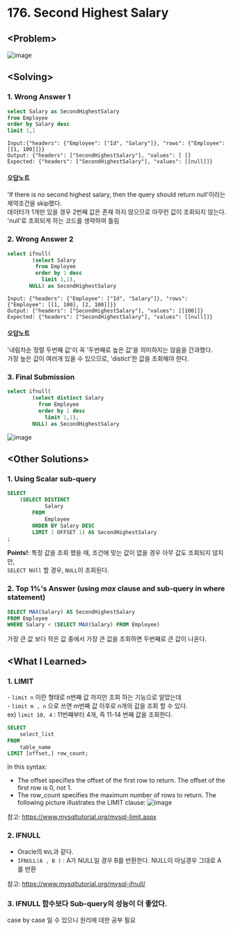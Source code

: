 # 176. Second Highest Salary

## \<Problem\>
![image](https://user-images.githubusercontent.com/74705142/110578860-fa5fc000-81a8-11eb-974c-6352acfd58bf.png)

## \<Solving\>

### 1. Wrong Answer 1
```sql
select Salary as SecondHighestSalary
from Employee 
order by Salary desc
limit 1,1
```
```
Input:{"headers": {"Employee": ["Id", "Salary"]}, "rows": {"Employee": [[1, 100]]}}   
Output: {"headers": ["SecondHighestSalary"], "values": [ ]}   
Expected: {"headers": ["SecondHighestSalary"], "values": [[null]]}
```

#### 오답노트
'If there is no second highest salary, then the query should return null'이라는 제약조건을 skip했다.  
데이터가 1개만 있을 경우 2번째 값은 존재 하지 않으므로 아무런 값이 조회되지 않는다. 'null'로 조회되게 하는 코드를 생략하여 틀림 

### 2. Wrong Answer 2
```sql
select ifnull(
        (select Salary 
         from Employee 
         order by 1 desc
           limit 1,1), 
       NULL) as SecondHighestSalary
```
```
Input: {"headers": {"Employee": ["Id", "Salary"]}, "rows": {"Employee": [[1, 100], [2, 100]]}}   
Output: {"headers": ["SecondHighestSalary"], "values": [[100]]}   
Expected: {"headers": ["SecondHighestSalary"], "values": [[null]]}   
```

#### 오답노트 
'내림차순 정렬 두번째 값'이 꼭 '두번째로 높은 값'을 의미하지는 않음을 간과했다.   
가장 높은 값이 여러개 있을 수 있으므로, 'distict'한 값을 조회해야 한다.  
    
### 3. Final Submission
```sql
select ifnull(
        (select distinct Salary 
          from Employee 
          order by 1 desc
            limit 1,1),
        NULL) as SecondHighestSalary 
 ```
![image](https://user-images.githubusercontent.com/74705142/110585377-07ce7780-81b4-11eb-955c-4a3d507075b4.png)

## \<Other Solutions\>

### 1. Using Scalar sub-query
```sql
SELECT
    (SELECT DISTINCT
            Salary
        FROM
            Employee
        ORDER BY Salary DESC
        LIMIT 1 OFFSET 1) AS SecondHighestSalary
;
```
**Points!**: 특정 값을 조회 했을 때, 조건에 맞는 값이 없을 경우 아무 값도 조회되지 않지만,  
`SELECT NUll` 할 경우, `NULL`이 조회된다.   
   
   
### 2. Top 1%'s Answer (using *max* clause and sub-query in where statement)
```sql
SELECT MAX(Salary) AS SecondHighestSalary
FROM Employee
WHERE Salary < (SELECT MAX(Salary) FROM Employee)
```
가장 큰 값 보다 작은 값 중에서 가장 큰 값을 조회하면 두번째로 큰 값이 나온다.   

## \<What I Learned\>  

### 1. LIMIT 

\- `limit n` 이란 형태로 n번째 값 까지만 조회 하는 기능으로 알았는데  
\- `limit m , n` 으로 쓰면 m번째 값 이후로 n개의 값을 조회 할 수 있다.   
    ex) `limit 10, 4` : 11번째부터 4개, 즉 11-14 번째 값을 조회한다.
```sql
SELECT 
    select_list
FROM
    table_name
LIMIT [offset,] row_count;
```
In this syntax:
* The offset specifies the offset of the first row to return. The offset of the first row is 0, not 1.
* The row_count specifies the maximum number of rows to return.
The following picture illustrates the LIMIT clause:
![image](https://user-images.githubusercontent.com/74705142/110581946-cb4c4d00-81ae-11eb-8be9-84be0dc00fef.png)

참고: https://www.mysqltutorial.org/mysql-limit.aspx  
  
  
### 2. IFNULL  

- Oracle의 `NVL`과 같다. 
- `IFNULL(A , B )` : A가 NULL일 경우 B를 반환한다. NULL이 아닐경우 그대로 A를 반환 


참고: https://www.mysqltutorial.org/mysql-ifnull/

### 3. IFNULL 함수보다 Sub-query의 성능이 더 좋았다.
case by case 일 수 있으니 원리에 대한 공부 필요 
